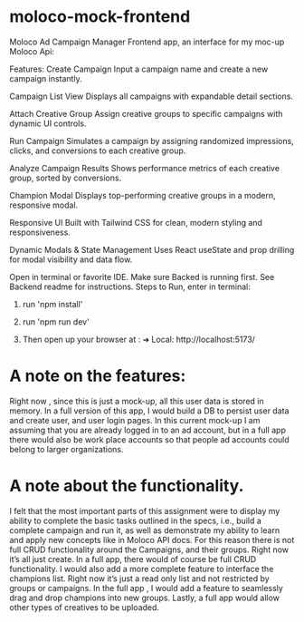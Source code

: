 # moloco-mock-frontend
Moloco Ad Campaign Manager Frontend app, an interface for my moc-up Moloco Api:

Features:
Create Campaign
Input a campaign name and create a new campaign instantly.

Campaign List View
Displays all campaigns with expandable detail sections.

Attach Creative Group
Assign creative groups to specific campaigns with dynamic UI controls.

Run Campaign
Simulates a campaign by assigning randomized impressions, clicks, and conversions to each creative group.

Analyze Campaign Results
Shows performance metrics of each creative group, sorted by conversions.

Champion Modal
Displays top-performing creative groups in a modern, responsive modal.

Responsive UI
Built with Tailwind CSS for clean, modern styling and responsiveness.

Dynamic Modals & State Management
Uses React useState and prop drilling for modal visibility and data flow.



Open in terminal or favorite IDE.  Make sure Backed is running first.  See Backend readme for instructions.
Steps to Run, enter in terminal:
1) run 'npm install'
2) run 'npm run dev'

3) Then open up your browser at : ➜  Local:   http://localhost:5173/

# A note on the features:
Right now , since this is just a mock-up, all this user data is stored in memory. In a full version of this app,  I would build a DB to persist user data and create user, and user login pages.  In this current mock-up I am assuming that you are already logged in to an ad account, but in a full app there would also be work place accounts so that people ad accounts could belong to larger organizations.  

# A note about the functionality.
 I felt that  the most important parts of this assignment were to display my ability to complete the basic tasks outlined in the specs, i.e., build a complete campaign and run it,  as well as demonstrate my ability to learn and apply new concepts like in Moloco API docs.  For this reason there is not full CRUD functionality around the Campaigns, and their groups.  Right now it’s all just create. In a full app, there would of course be full CRUD functionality.  I would also add a more complete feature to interface the champions list. Right now it’s just a read only list and not restricted by groups or campaigns. In the full app , I would add a feature to seamlessly drag and drop champions into new groups.  Lastly,  a full app would allow other  types of creatives to be uploaded.  
